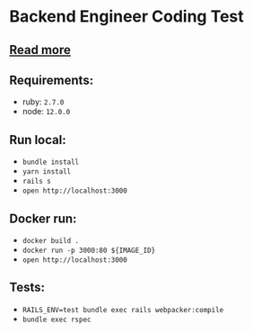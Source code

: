 # Backend Engineer Coding Test
## [Read more](CODING_TEST.md)

## Requirements:
 - ruby: `2.7.0`
 - node: `12.0.0`

## Run local:
 - `bundle install`
 - `yarn install`
 - `rails s`
 - `open http://localhost:3000`

## Docker run:
 - `docker build .`
 - `docker run -p 3000:80 ${IMAGE_ID}`
 - `open http://localhost:3000`

## Tests:
 - `RAILS_ENV=test bundle exec rails webpacker:compile`
 - `bundle exec rspec`
